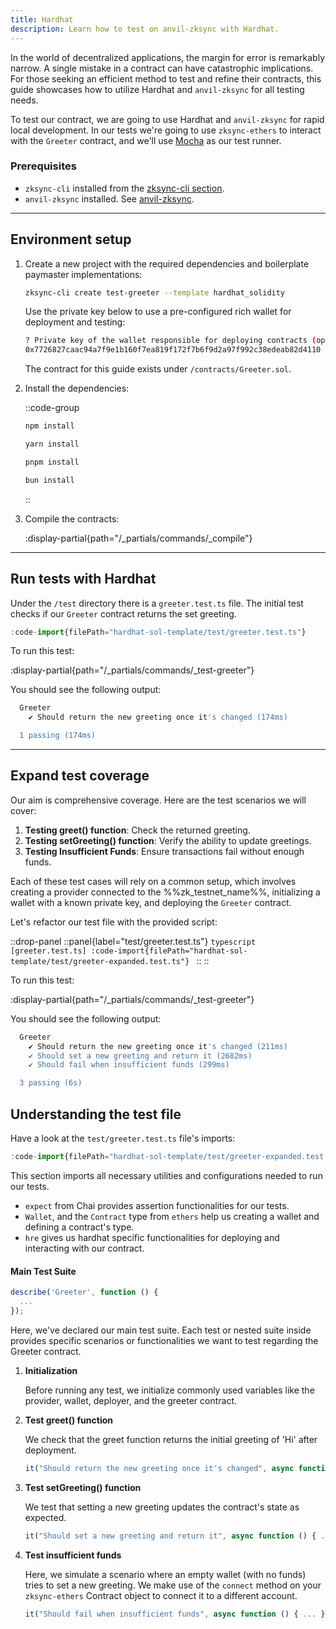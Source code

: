 ```yaml
---
title: Hardhat
description: Learn how to test on anvil-zksync with Hardhat.
---
```


In the world of decentralized applications, the margin for error is remarkably narrow.
A single mistake in a contract can have catastrophic implications.
For those seeking an efficient method to test and refine their contracts,
this guide showcases how to utilize Hardhat and `anvil-zksync` for all testing needs.

To test our contract, we are going to use Hardhat and `anvil-zksync` for rapid local development.
In our tests we're going to use `zksync-ethers` to interact with the `Greeter` contract,
and we'll use [Mocha](https://mochajs.org/) as our test runner.

### Prerequisites

- `zksync-cli` installed from the [zksync-cli section](/build/zksync-cli).
- `anvil-zksync` installed. See [anvil-zksync](/build/test-and-debug/in-memory-node).

---
## Environment setup

1. Create a new project with the required dependencies and boilerplate paymaster implementations:

    ```bash
    zksync-cli create test-greeter --template hardhat_solidity
    ```

    Use the private key below to use a pre-configured rich wallet for deployment and testing:

    ```bash
    ? Private key of the wallet responsible for deploying contracts (optional)
    0x7726827caac94a7f9e1b160f7ea819f172f7b6f9d2a97f992c38edeab82d4110
    ```

    The contract for this guide exists under `/contracts/Greeter.sol`.

1. Install the dependencies:

    ::code-group

    ```bash [npm]
    npm install
    ```

    ```bash [yarn]
    yarn install
    ```

    ```bash [pnpm]
    pnpm install
    ```

    ```bash [bun]
    bun install
    ```

    ::

1. Compile the contracts:

    :display-partial{path="/_partials/commands/_compile"}

---
## Run tests with Hardhat

Under the `/test` directory there is a `greeter.test.ts` file. The initial test checks if our `Greeter` contract returns the set greeting.

```typescript [/test/greeter.test.ts]
:code-import{filePath="hardhat-sol-template/test/greeter.test.ts"}
```

To run this test:

:display-partial{path="/_partials/commands/_test-greeter"}

You should see the following output:

```sh
  Greeter
    ✔ Should return the new greeting once it's changed (174ms)

  1 passing (174ms)
```

---

## Expand test coverage

Our aim is comprehensive coverage. Here are the test scenarios we will cover:

1. **Testing greet() function**: Check the returned greeting.
2. **Testing setGreeting() function**: Verify the ability to update greetings.
3. **Testing Insufficient Funds**: Ensure transactions fail without enough funds.

Each of these test cases will rely on a common setup,
which involves creating a provider connected to the %%zk_testnet_name%%, initializing a wallet with a known private key,
and deploying the `Greeter` contract.

Let's refactor our test file with the provided script:

::drop-panel
  ::panel{label="test/greeter.test.ts"}
    ```typescript [greeter.test.ts]
    :code-import{filePath="hardhat-sol-template/test/greeter-expanded.test.ts"}
    ```
  ::
::

To run this test:

:display-partial{path="/_partials/commands/_test-greeter"}

You should see the following output:

```sh
  Greeter
    ✔ Should return the new greeting once it's changed (211ms)
    ✔ Should set a new greeting and return it (2682ms)
    ✔ Should fail when insufficient funds (299ms)

  3 passing (6s)
```

## Understanding the test file

Have a look at the `test/greeter.test.ts` file's imports:

```typescript [test/greeter.test.ts]
:code-import{filePath="hardhat-sol-template/test/greeter-expanded.test.ts:imports"}
```

This section imports all necessary utilities and configurations needed to run our tests.

- `expect` from Chai provides assertion functionalities for our tests.
- `Wallet`, and the `Contract` type from `ethers` help us creating a wallet and defining a contract's type.
- `hre` gives us hardhat specific functionalities for deploying and interacting with our contract.

#### Main Test Suite

```javascript
describe('Greeter', function () {
  ...
});
```

Here, we've declared our main test suite.
Each test or nested suite inside provides specific scenarios or functionalities we want to test regarding the Greeter contract.

1. **Initialization**

    Before running any test, we initialize commonly used variables like the provider, wallet, deployer, and the greeter contract.

2. **Test greet() function**

    We check that the greet function returns the initial greeting of 'Hi' after deployment.

    ```javascript
    it("Should return the new greeting once it's changed", async function () { ... });
    ```

3. **Test setGreeting() function**

    We test that setting a new greeting updates the contract's state as expected.

    ```javascript
    it("Should set a new greeting and return it", async function () { ... });
    ```

4. **Test insufficient funds**

    Here, we simulate a scenario where an empty wallet (with no funds) tries to set a new greeting.
    We make use of the `connect` method on your `zksync-ethers` Contract object to connect it to a different account.

    ```javascript
    it("Should fail when insufficient funds", async function () { ... });
    ```
